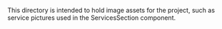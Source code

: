 This directory is intended to hold image assets for the project, such as service pictures used in the ServicesSection component.
